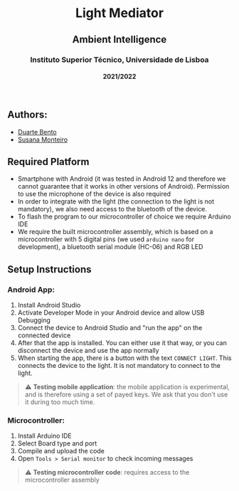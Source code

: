 <h1 align="center">Light Mediator</h1>
<h2 align="center">Ambient Intelligence</h2>
<h3 align="center">Instituto Superior Técnico, Universidade de Lisboa</h3>
<h4 align="center">2021/2022</h4>

<br>

## Authors:
- [Duarte Bento](https://github.com/DuBento)
- [Susana Monteiro](https://github.com/susmonteiro)

## Required Platform
- Smartphone with Android (it was tested in Android 12 and therefore we cannot guarantee that it works in other versions of Android). Permission to use the microphone of the device is also required
- In order to integrate with the light (the connection to the light is not mandatory), we also need access to the bluetooth of the device. 
- To flash the program to our microcontroller of choice we require Arduino IDE
- We require the built microcontroller assembly, which is based on a microcontroller with 5 digital pins (we used `arduino nano` for development), a bluetooth serial module (HC-06) and RGB LED
## Setup Instructions
### Android App:
1. Install Android Studio
2. Activate Developer Mode in your Android device and allow USB Debugging 
3. Connect the device to Android Studio and "run the app" on the connected device
4. After that the app is installed. You can either use it that way, or you can disconnect the device and use the app normally
5. When starting the app, there is a button with the text `CONNECT LIGHT`. This connects the device to the light. It is not mandatory to connect to the light.

> :warning: **Testing mobile application**: the mobile application is experimental, and is therefore using a set of payed keys. We ask that you don't use it during too much time.

### Microcontroller:

1. Install Arduino IDE
2. Select Board type and port
3. Compile and upload the code
4. Open `Tools > Serial monitor` to check incoming messages

> :warning: **Testing microcontroller code**: requires access to the microcontroller assembly